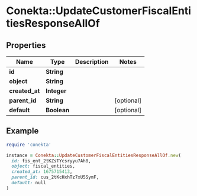 # Conekta::UpdateCustomerFiscalEntitiesResponseAllOf

## Properties

| Name | Type | Description | Notes |
| ---- | ---- | ----------- | ----- |
| **id** | **String** |  |  |
| **object** | **String** |  |  |
| **created_at** | **Integer** |  |  |
| **parent_id** | **String** |  | [optional] |
| **default** | **Boolean** |  | [optional] |

## Example

```ruby
require 'conekta'

instance = Conekta::UpdateCustomerFiscalEntitiesResponseAllOf.new(
  id: fis_ent_2tKZsTYcsryyu7Ah8,
  object: fiscal_entities,
  created_at: 1675715413,
  parent_id: cus_2tKcHxhTz7xU5SymF,
  default: null
)
```

